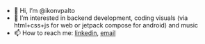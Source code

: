 - 👋 Hi, I’m @ikonvpalto
- 👀 I’m interested in backend development, coding visuals (via html+css+js for web or jetpack compose for android) and music
- 📫 How to reach me: [linkedin](https://www.linkedin.com/in/konvpalto/), [email](mailto:konvpalto87@gmail.com)
<!-- - 🌱 I’m currently learning ... -->
<!-- - 💞️ I’m looking to collaborate on ... -->

<!---
ikonvpalto/ikonvpalto is a ✨ special ✨ repository because its `README.md` (this file) appears on your GitHub profile.
You can click the Preview link to take a look at your changes.
--->
